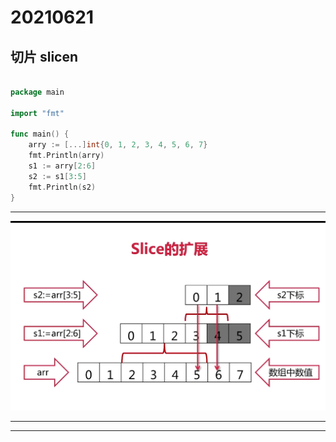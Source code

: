 # 20210621

## 切片 slicen

```go

package main

import "fmt"

func main() {
	arry := [...]int{0, 1, 2, 3, 4, 5, 6, 7}
	fmt.Println(arry)
	s1 := arry[2:6]
	s2 := s1[3:5]
	fmt.Println(s2)
}

```



---



![](image/stduy/1624284068695.png)

---

---
